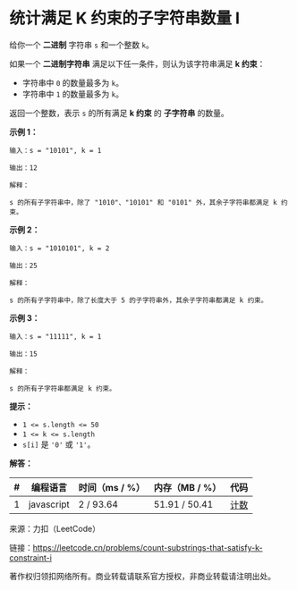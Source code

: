 # 统计满足 K 约束的子字符串数量 I

给你一个 **二进制** 字符串 `s` 和一个整数 `k`。

如果一个 **二进制字符串** 满足以下任一条件，则认为该字符串满足 **k 约束**：

- 字符串中 `0` 的数量最多为 `k`。
- 字符串中 `1` 的数量最多为 `k`。

返回一个整数，表示 `s` 的所有满足 **k 约束** 的 **子字符串** 的数量。

**示例 1：**

```
输入：s = "10101", k = 1

输出：12

解释：

s 的所有子字符串中，除了 "1010"、"10101" 和 "0101" 外，其余子字符串都满足 k 约束。
```

**示例 2：**

```
输入：s = "1010101", k = 2

输出：25

解释：

s 的所有子字符串中，除了长度大于 5 的子字符串外，其余子字符串都满足 k 约束。
```

**示例 3：**

```
输入：s = "11111", k = 1

输出：15

解释：

s 的所有子字符串都满足 k 约束。
```

**提示：**

- `1 <= s.length <= 50`
- `1 <= k <= s.length`
- `s[i]` 是 `'0'` 或 `'1'`。

**解答：**

**#**|**编程语言**|**时间（ms / %）**|**内存（MB / %）**|**代码**
--|--|--|--|--
1|javascript|2 / 93.64|51.91 / 50.41|[计数](./javascript/ac_v1.js)

来源：力扣（LeetCode）

链接：https://leetcode.cn/problems/count-substrings-that-satisfy-k-constraint-i

著作权归领扣网络所有。商业转载请联系官方授权，非商业转载请注明出处。
